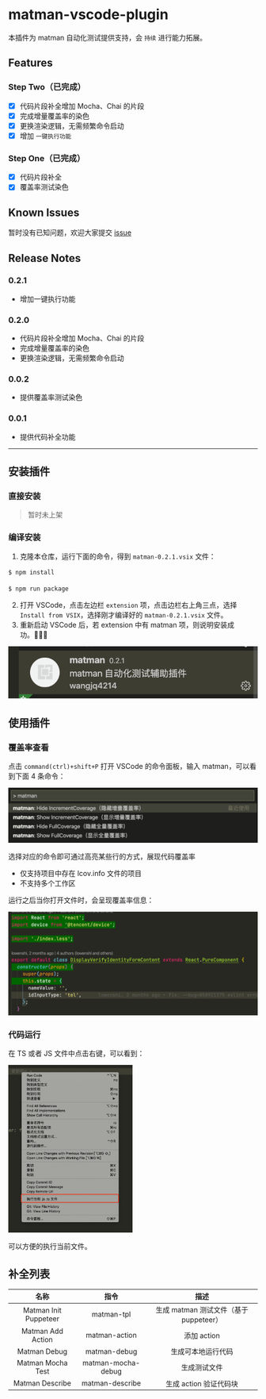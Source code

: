 # matman-vscode-plugin

本插件为 matman 自动化测试提供支持，会 `持续` 进行能力拓展。

## Features

### Step Two（已完成）

- [x] 代码片段补全增加 Mocha、Chai 的片段
- [x] 完成增量覆盖率的染色
- [x] 更换渲染逻辑，无需频繁命令启动
- [x] 增加 `一键执行功能`

### Step One（已完成）

- [x] 代码片段补全
- [x] 覆盖率测试染色

## Known Issues

暂时没有已知问题，欢迎大家提交 [issue](https://github.com/matmanjs/vscode-plugin/issues/new)

## Release Notes

### 0.2.1

- 增加一键执行功能


### 0.2.0

- 代码片段补全增加 Mocha、Chai 的片段
- 完成增量覆盖率的染色
- 更换渲染逻辑，无需频繁命令启动

### 0.0.2

- 提供覆盖率测试染色

### 0.0.1

- 提供代码补全功能

***

## 安装插件

### 直接安装

> 暂时未上架

### 编译安装

1. 克隆本仓库，运行下面的命令，得到 `matman-0.2.1.vsix` 文件：

```bash
$ npm install

$ npm run package
```

2. 打开 VSCode，点击左边栏 `extension` 项，点击边栏右上角三点，选择 `Install from VSIX`，选择刚才编译好的 `matman-0.2.1.vsix` 文件。
3. 重新启动 VSCode 后，若 extension 中有 matman 项，则说明安装成功。

![image-20200817200814100](assets/image-20200817200814100.png)

## 使用插件

### 覆盖率查看

点击 `command(ctrl)+shift+P` 打开 VSCode 的命令面板，输入 matman，可以看到下面 4 条命令：

![image-20200817202121545](assets/image-20200817202121545.png)

选择对应的命令即可通过高亮某些行的方式，展现代码覆盖率

- 仅支持项目中存在 lcov.info 文件的项目
- 不支持多个工作区

运行之后当你打开文件时，会呈现覆盖率信息：

![image-20200817212414868](assets/image-20200817212414868.png)

### 代码运行

在 TS 或者 JS 文件中点击右键，可以看到：

<img src="assets/image-20200817212531131.png" alt="image-20200817212531131" style="zoom:33%;" />

可以方便的执行当前文件。

## 补全列表

|         名称          |        指令        |                  描述                  |
| :-------------------: | :----------------: | :------------------------------------: |
| Matman Init Puppeteer |     matman-tpl     | 生成 matman 测试文件（基于 puppeteer） |
|   Matman Add Action   |   matman-action    |              添加 action               |
|     Matman Debug      |    matman-debug    |           生成可本地运行代码           |
|   Matman Mocha Test   | matman-mocha-debug |              生成测试文件              |
|    Matman Describe    |  matman-describe   |         生成 action 验证代码块         |
